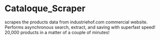 # Cataloque_Scraper
scrapes the products data from industriehof.com commercial website. Performs asynchronous search, extract, and saving with superfast speed! 20,000 products in a matter of a couple of minutes!
